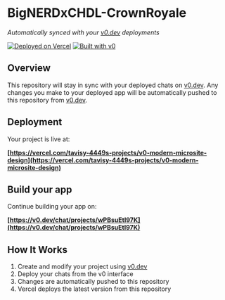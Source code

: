 # BigNERDxCHDL-CrownRoyale

*Automatically synced with your [v0.dev](https://v0.dev) deployments*

[![Deployed on Vercel](https://img.shields.io/badge/Deployed%20on-Vercel-black?style=for-the-badge&logo=vercel)](https://vercel.com/tavisy-4449s-projects/v0-modern-microsite-design)
[![Built with v0](https://img.shields.io/badge/Built%20with-v0.dev-black?style=for-the-badge)](https://v0.dev/chat/projects/wPBsuEtl97K)

## Overview

This repository will stay in sync with your deployed chats on [v0.dev](https://v0.dev).
Any changes you make to your deployed app will be automatically pushed to this repository from [v0.dev](https://v0.dev).

## Deployment

Your project is live at:

**[https://vercel.com/tavisy-4449s-projects/v0-modern-microsite-design](https://vercel.com/tavisy-4449s-projects/v0-modern-microsite-design)**

## Build your app

Continue building your app on:

**[https://v0.dev/chat/projects/wPBsuEtl97K](https://v0.dev/chat/projects/wPBsuEtl97K)**

## How It Works

1. Create and modify your project using [v0.dev](https://v0.dev)
2. Deploy your chats from the v0 interface
3. Changes are automatically pushed to this repository
4. Vercel deploys the latest version from this repository
